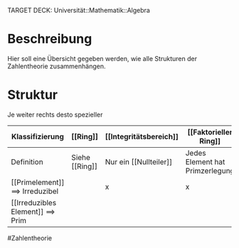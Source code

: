 TARGET DECK: Universität::Mathematik::Algebra

# Beschreibung
Hier soll eine Übersicht gegeben werden, wie alle Strukturen der Zahlentheorie zusammenhängen.


# Struktur
Je weiter rechts desto spezieller

| Klassifizierung                          | [[Ring]]       | [[Integritätsbereich]] | [[Faktorieller Ring]]           | [[Hauptidealring]]                 | [[Euklidischer Ring]]     | [[Körper]]                 |
| ---------------------------------------- | -------------- | ---------------------- | ------------------------------- | ---------------------------------- | ------------------------- | -------------------------- |
| Definition                               | Siehe [[Ring]] | Nur ein [[Nullteiler]] | Jedes Element hat Primzerlegung | Jedes [[Ideal]] ist [[Hauptideal]] | Besitzt [[Höhenfunktion]] | Quotient ist abgeschlossen |
| [[Primelement]] $\implies$ Irreduzibel   |                | x                      | x                               | x                                  | x                         | x                          |
| [[Irreduzibles Element]] $\implies$ Prim |                |                        |                                 | x                                  | x                         | x                          |


#Zahlentheorie 



